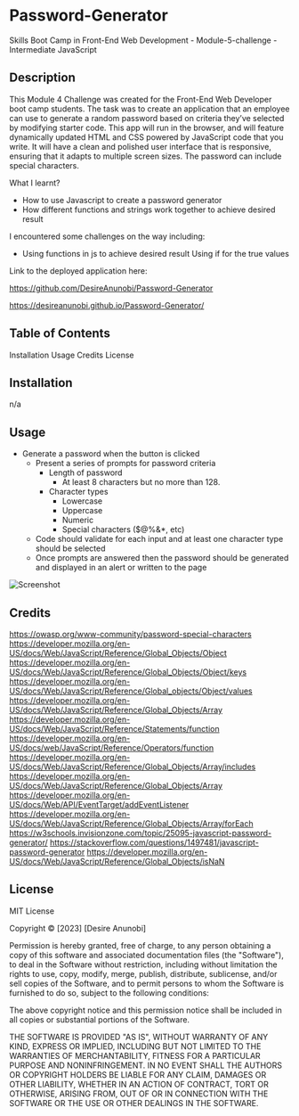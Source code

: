 # Password-Generator
Skills Boot Camp in Front-End Web Development - Module-5-challenge - Intermediate JavaScript

## Description
This Module 4 Challenge was created for the Front-End Web Developer boot camp students. The task was to create an application that an employee can use to generate a random password based on criteria they’ve selected by modifying starter code. This app will run in the browser, and will feature dynamically updated HTML and CSS powered by JavaScript code that you write. It will have a clean and polished user interface that is responsive, ensuring that it adapts to multiple screen sizes. The password can include special characters.

What I learnt?
- How to use Javascript to create a password generator
- How different functions and strings work together to achieve desired result

I encountered some challenges on the way including:
- Using functions in js to achieve desired result
Using if for the true values

Link to the deployed application here:

https://github.com/DesireAnunobi/Password-Generator

https://desireanunobi.github.io/Password-Generator/

## Table of Contents
Installation
Usage
Credits
License

## Installation
n/a

## Usage
* Generate a password when the button is clicked
  * Present a series of prompts for password criteria
    * Length of password
      * At least 8 characters but no more than 128.
    * Character types
      * Lowercase
      * Uppercase
      * Numeric
      * Special characters ($@%&*, etc)
  * Code should validate for each input and at least one character type should be selected
  * Once prompts are answered then the password should be generated and displayed in an alert or written to the page

![Screenshot](/)
   
## Credits
https://owasp.org/www-community/password-special-characters
https://developer.mozilla.org/en-US/docs/Web/JavaScript/Reference/Global_Objects/Object
https://developer.mozilla.org/en-US/docs/Web/JavaScript/Reference/Global_Objects/Object/keys
https://developer.mozilla.org/en-US/docs/Web/JavaScript/Reference/Global_objects/Object/values
https://developer.mozilla.org/en-US/docs/Web/JavaScript/Reference/Global_Objects/Array
https://developer.mozilla.org/en-US/docs/Web/JavaScript/Reference/Statements/function
https://developer.mozilla.org/en-US/docs/web/JavaScript/Reference/Operators/function
https://developer.mozilla.org/en-US/docs/Web/JavaScript/Reference/Global_Objects/Array/includes
https://developer.mozilla.org/en-US/docs/Web/JavaScript/Reference/Global_Objects/Array
https://developer.mozilla.org/en-US/docs/Web/API/EventTarget/addEventListener
https://developer.mozilla.org/en-US/docs/Web/JavaScript/Reference/Global_Objects/Array/forEach
https://w3schools.invisionzone.com/topic/25095-javascript-password-generator/
https://stackoverflow.com/questions/1497481/javascript-password-generator
https://developer.mozilla.org/en-US/docs/Web/JavaScript/Reference/Global_Objects/isNaN

## License

MIT License

Copyright © [2023] [Desire Anunobi]

Permission is hereby granted, free of charge, to any person obtaining a copy of this software and associated documentation files (the "Software"), to deal in the Software without restriction, including without limitation the rights to use, copy, modify, merge, publish, distribute, sublicense, and/or sell copies of the Software, and to permit persons to whom the Software is furnished to do so, subject to the following conditions:

The above copyright notice and this permission notice shall be included in all copies or substantial portions of the Software.

THE SOFTWARE IS PROVIDED "AS IS", WITHOUT WARRANTY OF ANY KIND, EXPRESS OR IMPLIED, INCLUDING BUT NOT LIMITED TO THE WARRANTIES OF MERCHANTABILITY, FITNESS FOR A PARTICULAR PURPOSE AND NONINFRINGEMENT. IN NO EVENT SHALL THE AUTHORS OR COPYRIGHT HOLDERS BE LIABLE FOR ANY CLAIM, DAMAGES OR OTHER LIABILITY, WHETHER IN AN ACTION OF CONTRACT, TORT OR OTHERWISE, ARISING FROM, OUT OF OR IN CONNECTION WITH THE SOFTWARE OR THE USE OR OTHER DEALINGS IN THE SOFTWARE.